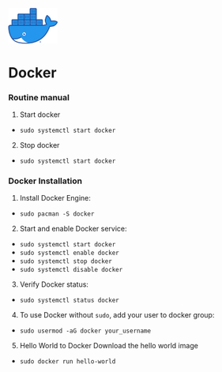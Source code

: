 <img width='100px' src='../assets/docker_moby.png'>

# Docker 

### Routine manual
1. Start docker
- `sudo systemctl start docker`

2. Stop docker
- `sudo systemctl start docker`

### Docker Installation
1. Install Docker Engine:
- `sudo pacman -S docker`

2. Start and enable Docker service:

- `sudo systemctl start docker`
- `sudo systemctl enable docker`
- `sudo systemctl stop docker`
- `sudo systemctl disable docker`

3. Verify Docker status:
- `sudo systemctl status docker`

4. To use Docker without `sudo`, add your user to docker group:
- `sudo usermod -aG docker your_username`

5. Hello World to Docker
Download the hello world image
- `sudo docker run hello-world`


